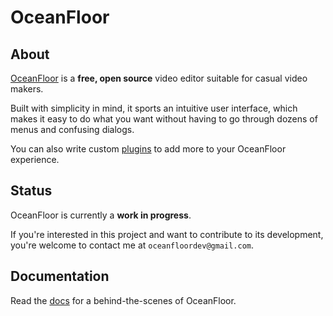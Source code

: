 # OceanFloor

## About

[OceanFloor](https://github.com/ofir-o/OceanFloor) is a __free, open source__ video editor suitable for casual video makers.

Built with simplicity in mind, it sports an intuitive user interface,
which makes it easy to do what you want without having to go through dozens of menus and confusing dialogs.

You can also write custom [plugins](./docs/plugins.md) to add more to your OceanFloor experience.

## Status

OceanFloor is currently a __work in progress__.

If you're interested in this project and want to contribute to its development, you're welcome to contact me at `oceanfloordev@gmail.com`.

## Documentation

Read the [docs](./documentation.md) for a behind-the-scenes of OceanFloor.
